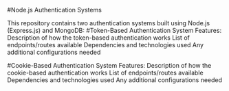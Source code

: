 #Node.js Authentication Systems

This repository contains two authentication systems built using Node.js (Express.js) and MongoDB:
#Token-Based Authentication System
Features:
    Description of how the token-based authentication works
    List of endpoints/routes available
    Dependencies and technologies used
    Any additional configurations needed

#Cookie-Based Authentication System
Features:
    Description of how the cookie-based authentication works
    List of endpoints/routes available
    Dependencies and technologies used
    Any additional configurations needed
